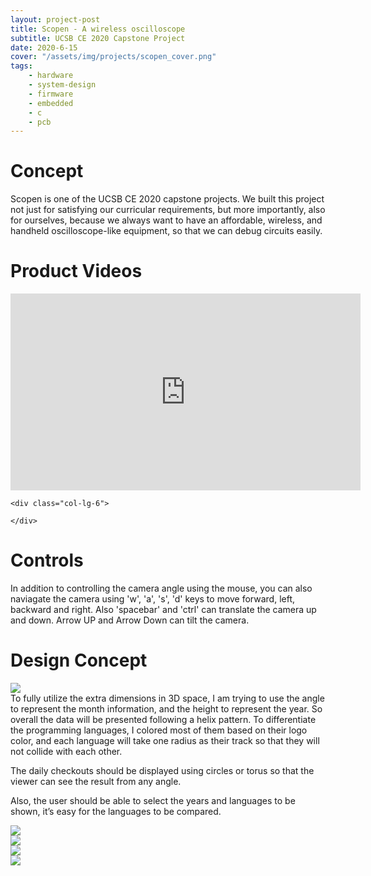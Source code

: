 ```yaml
---
layout: project-post
title: Scopen - A wireless oscilloscope
subtitle: UCSB CE 2020 Capstone Project
date: 2020-6-15
cover: "/assets/img/projects/scopen_cover.png"
tags:
    - hardware
    - system-design
    - firmware
    - embedded
    - c
    - pcb
---
```


# Concept
Scopen is one of the UCSB CE 2020 capstone projects. We built this project not just for satisfying our curricular requirements, but more importantly, also for ourselves, because we always want to have an affordable, wireless, and handheld oscilloscope-like equipment, so that we can debug circuits easily.

# Product Videos
<iframe width="560" height="315" src="https://www.youtube.com/embed/4xJvWEb1Kwo" frameborder="0" allow="accelerometer; autoplay; encrypted-media; gyroscope; picture-in-picture" allowfullscreen></iframe>
 
<div class="row">
    <div class="col-lg-6"></div>
     
    <div class="col-lg-6">
     
    </div>
</div>

# Controls
In addition to controlling the camera angle using the mouse, you can also naviagate the camera using 'w', 'a', 's', 'd' keys to move forward, left, backward and right. Also 'spacebar' and 'ctrl' can translate the camera up and down. Arrow UP and Arrow Down can tilt the camera.

# Design Concept
<div class="row">
    <div class="col-lg-1">
    </div>
    <div class="col-lg-9">
        <img class="project-photo mx-auto my-2 my-md-4" src="{{ site.baseurl }}/assets/img/projects/spl_visualization_5.png">
    </div>
    <div class="col-lg-1">
    </div>
</div>
To fully utilize the extra dimensions in 3D space, I am trying to use the angle to represent the month information, and the height to represent the year. So overall the data will be presented following a helix pattern.
To differentiate the programming languages, I colored most of them based on their logo color, and each language will take one radius as their track so that they will not collide with each other.

The daily checkouts should be displayed using circles or torus so that the viewer can see the result from any angle.

Also, the user should be able to select the years and languages to be shown, it’s easy for the languages to be compared.

<div class="row d-flex">
    <div class="col-lg-6">
        <img class="project-photo mx-auto my-2 my-md-4" src="{{ site.baseurl }}/assets/img/projects/spl_visualization_2.png">
    </div>
    <div class="col-lg-6">
        <img class="project-photo mx-auto my-2 my-md-4" src="{{ site.baseurl }}/assets/img/projects/spl_visualization_1.png">
    </div>
</div>
<div class="row d-flex">
    <div class="col-lg-6">
        <img class="project-photo mx-auto my-2 my-md-4" src="{{ site.baseurl }}/assets/img/projects/spl_visualization_4.png">
    </div>
    <div class="col-lg-6">
        <img class="project-photo mx-auto my-2 my-md-4" src="{{ site.baseurl }}/assets/img/projects/spl_visualization_3.png">
    </div>
</div>
